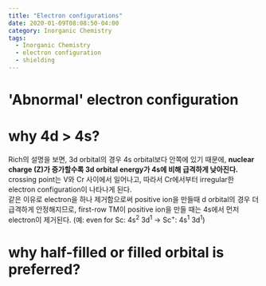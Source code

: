```yaml
---
title: "Electron configurations"
date: 2020-01-09T08:08:50-04:00
category: Inorganic Chemistry
tags:
  - Inorganic Chemistry
  - electron configuration
  - shielding
---
```


# 'Abnormal' electron configuration

# why 4d > 4s?

Rich의 설명을 보면, 3d orbital의 경우 4s orbital보다 안쪽에 있기 때문에, __nuclear charge (Z)가 증가할수록 3d orbital energy가 4s에 비해 급격하게 낮아진다.__ crossing point는 V와 Cr 사이에서 일어나고, 따라서 Cr에서부터 irregular한 electron configuration이 나타나게 된다.  
같은 이유로 electron을 하나 제거함으로써 positive ion을 만들때 d orbital의 경우 더 급격하게 안정해지므로, first-row TM이 positive ion을 만들 때는 4s에서 먼저 electron이 제거된다. (예: even for Sc: 4s<sup>2</sup> 3d<sup>1</sup> -> Sc<sup>+</sup>: 4s<sup>1</sup> 3d<sup>1</sup>)

# why half-filled or filled orbital is preferred?
